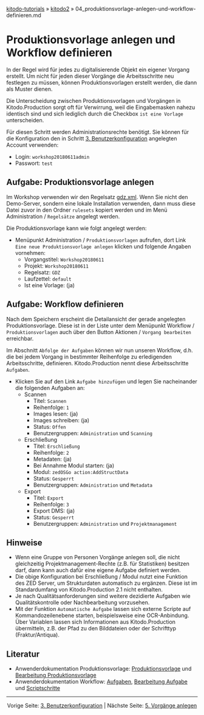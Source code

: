 [kitodo-tutorials](../README.md) » [kitodo2](README.md) » 04_produktionsvorlage-anlegen-und-workflow-definieren.md

# Produktionsvorlage anlegen und Workflow definieren

In der Regel wird für jedes zu digitalisierende Objekt ein eigener Vorgang erstellt. Um nicht für jeden dieser Vorgänge die Arbeitsschritte neu festlegen zu müssen, können Produktionsvorlagen erstellt werden, die dann als Muster dienen.

Die Unterscheidung zwischen Produktionsvorlagen und Vorgängen in Kitodo.Production sorgt oft für Verwirrung, weil die Eingabemasken nahezu identisch sind und sich lediglich durch die Checkbox `ist eine Vorlage` unterscheiden.

Für diesen Schritt werden Administrationsrechte benötigt. Sie können für die Konfiguration den in Schritt [3. Benutzerkonfiguration](03_benutzerkonfiguration.md) angelegten Account verwenden:

- Login: `workshop20180611admin`
- Passwort: `test`

## Aufgabe: Produktionsvorlage anlegen

Im Workshop verwenden wir den Regelsatz [gdz.xml](config/gdz.xml). Wenn Sie nicht den Demo-Server, sondern eine lokale Installation verwenden, dann muss diese Datei zuvor in den Ordner `rulesets` kopiert werden und im Menü Administration / `Regelsätze` angelegt werden.

Die Produktionsvorlage kann wie folgt angelegt werden:

- Menüpunkt Administration / `Produktionsvorlagen` aufrufen, dort Link `Eine neue Produktionsvorlage anlegen` klicken und folgende Angaben vornehmen:
  - Vorgangstitel: `Workshop20180611`
  - Projekt: `Workshop20180611`
  - Regelsatz: `GDZ`
  - Laufzettel: `default`
  - Ist eine Vorlage: (ja)

## Aufgabe: Workflow definieren

Nach dem Speichern erscheint die Detailansicht der gerade angelegten Produktionsvorlage. Diese ist in der Liste unter dem Menüpunkt Workflow / `Produktionsvorlagen` auch über den Button Aktionen / `Vorgang bearbeiten`  erreichbar.

Im Abschnitt `Abfolge der Aufgaben` können wir nun unseren Workflow, d.h. die bei jedem Vorgang in bestimmter Reihenfolge zu erledigenden Arbeitsschritte, definieren. Kitodo.Production nennt diese Arbeitsschritte `Aufgaben`.

* Klicken Sie auf den Link `Aufgabe hinzufügen`  und legen Sie nacheinander die folgenden Aufgaben an:
  * Scannen
    * Titel: `Scannen`
    * Reihenfolge: `1`
    * Images lesen: (ja)
    * Images schreiben: (ja)
    * Status: `Offen`
    * Benutzergruppen: `Administration` und `Scanning`
  * Erschließung
    - Titel: `Erschließung`
    - Reihenfolge: `2`
    - Metadaten: (ja)
    - Bei Annahme Modul starten: (ja)
    - Modul: `zedOSGo action:AddStructData`
    - Status: `Gesperrt`
    - Benutzergruppen: `Administration` und `Metadata`
  * Export
    - Titel: `Export`
    - Reihenfolge: `3`
    - Export DMS: (ja)
    - Status: `Gesperrt`
    - Benutzergruppen: `Administration` und `Projektmanagement`



## Hinweise

* Wenn eine Gruppe von Personen Vorgänge anlegen soll, die nicht gleichzeitig Projektmanagement-Rechte (z.B. für Statistiken) besitzen darf, dann kann auch dafür eine eigene Aufgabe definiert werden.
* Die obige Konfiguration bei Erschließung / Modul nutzt eine Funktion des ZED Server, um Strukturdaten automatisch zu ergänzen. Diese ist im Standardumfang von Kitodo.Production 2.1 nicht enthalten.
* Je nach Qualitätsanforderungen sind weitere dezidierte Aufgaben wie Qualitätskontrolle oder Nachbearbeitung vorzusehen.
* Mit der Funktion `Automatische Aufgabe` lassen sich externe Scripte auf Kommandozeilenebene starten, beispielsweise eine OCR-Anbindung. Über Variablen lassen sich Informationen aus Kitodo.Production übermitteln, z.B. der Pfad zu den Bilddateien oder der Schrifttyp (Fraktur/Antiqua).

## Literatur

* Anwenderdokumentation Produktionsvorlage: [Produktionsvorlage](https://github.com/kitodo/kitodo-production/wiki/Produktionsvorlage) und [Bearbeitung Produktionsvorlage](https://github.com/kitodo/kitodo-production/wiki/Bearbeitung-Produktionsvorlage)
* Anwenderdokumentation Workflow: [Aufgaben](https://github.com/kitodo/kitodo-production/wiki/Aufgaben), [Bearbeitung Aufgabe](https://github.com/kitodo/kitodo-production/wiki/Bearbeitung-Aufgabe) und [Scriptschritte](https://github.com/kitodo/kitodo-production/wiki/Scriptschritte)




------

<p align="center">Vorige Seite: <a href="03_benutzerkonfiguration.md">3. Benutzerkonfiguration</a> | Nächste Seite: <a href="05_vorgaenge-anlegen.md">5. Vorgänge anlegen</a></p>